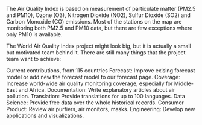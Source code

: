 The Air Quality Index is based on measurement of particulate matter (PM2.5 and PM10), Ozone (O3), Nitrogen Dioxide (NO2), 
Sulfur Dioxide (SO2) and Carbon Monoxide (CO) emissions. 
Most of the stations on the map are monitoring both PM2.5 and PM10 data, but there are few exceptions where only PM10 is available.

The World Air Quality Index project might look big, but it is actually a small but motivated team behind it. There are still many things that the project team want to achieve:


Current contributions,
from 115 countries
Forecast: Improve exising forecast model or add new the forecast model to our forecast page.
Coverage: Increase world-wide air quality monitoring coverage, especially for Middle-East and Africa.
Documentation: Write explanatory articles about air pollution.
Translation: Provide translations for up to 100 languages.
Data Science: Provide free data over the whole historical records.
Consumer Product: Review air purfiers, air monitors, masks.
Engineering: Develop new applications and visualizations.
